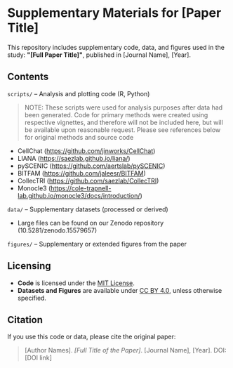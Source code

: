 # Supplementary Materials for [Paper Title]

This repository includes supplementary code, data, and figures used in the study:
**"[Full Paper Title]"**, published in [Journal Name], [Year].

## Contents

`scripts/` – Analysis and plotting code (R, Python)
> NOTE: These scripts were used for analysis purposes after data had been generated. Code for primary methods were created using respective vignettes, and therefore will not be included here, but will be available upon reasonable request. Please see references below for original methods and source code

- CellChat (https://github.com/jinworks/CellChat)
- LIANA (https://saezlab.github.io/liana/)
- pySCENIC (https://github.com/aertslab/pySCENIC)
- BITFAM (https://github.com/jaleesr/BITFAM)
- CollecTRI (https://github.com/saezlab/CollecTRI)
- Monocle3 (https://cole-trapnell-lab.github.io/monocle3/docs/introduction/)


`data/` – Supplementary datasets (processed or derived)

- Large files can be found on our Zenodo repository (10.5281/zenodo.15579657)

 `figures/` – Supplementary or extended figures from the paper

## Licensing

- **Code** is licensed under the [MIT License](LICENSE).
- **Datasets and Figures** are available under [CC BY 4.0](https://creativecommons.org/licenses/by/4.0/), unless otherwise specified.

## Citation

If you use this code or data, please cite the original paper:

> [Author Names]. *[Full Title of the Paper]*. [Journal Name], [Year]. DOI: [DOI link]
